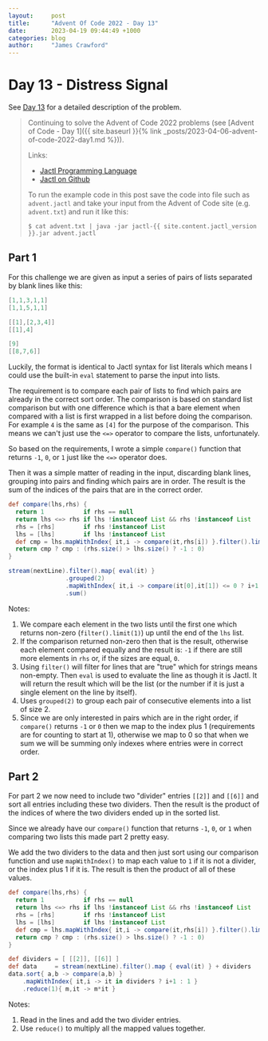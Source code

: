 ```yaml
---
layout:     post
title:      "Advent Of Code 2022 - Day 13"
date:       2023-04-19 09:44:49 +1000
categories: blog
author:     "James Crawford"
---
```


# Day 13 - Distress Signal

See [Day 13](https://adventofcode.com/2022/day/13) for a detailed description of the problem.

> Continuing to solve the Advent of Code 2022 problems
> (see [Advent of Code - Day 1]({{ site.baseurl }}{% link _posts/2023-04-06-advent-of-code-2022-day1.md %})).
>
> Links:
> * [Jactl Programming Language](https://jactl.io)
> * [Jactl on Github](https://github.com/jaccomoc/jactl)
>
> To run the example code in this post save the code into file such as `advent.jactl` and take your input from the
> Advent of Code site (e.g. `advent.txt`) and run it like this:
> ```shell
> $ cat advent.txt | java -jar jactl-{{ site.content.jactl_version }}.jar advent.jactl 
> ```


## Part 1

For this challenge we are given as input a series of pairs of lists separated by blank lines like this:
```groovy
[1,1,3,1,1]
[1,1,5,1,1]

[[1],[2,3,4]]
[[1],4]

[9]
[[8,7,6]]
```

Luckily, the format is identical to Jactl syntax for list literals which means I could use the built-in `eval`
statement to parse the input into lists.

The requirement is to compare each pair of lists to find which pairs are already in the correct sort order.
The comparison is based on standard list comparison but with one difference which is that a bare element when
compared with a list is first wrapped in a list before doing the comparison.
For example `4` is the same as `[4]` for the purpose of the comparison.
This means we can't just use the `<=>` operator to compare the lists, unfortunately.

So based on the requirements, I wrote a simple `compare()` function that returns `-1`, `0`, or `1` just like
the `<=>` operator does.

Then it was a simple matter of reading in the input, discarding blank lines, grouping into pairs and finding which
pairs are in order.
The result is the sum of the indices of the pairs that are in the correct order.

```groovy
def compare(lhs,rhs) {
  return 1           if rhs == null
  return lhs <=> rhs if lhs !instanceof List && rhs !instanceof List
  rhs = [rhs]        if rhs !instanceof List
  lhs = [lhs]        if lhs !instanceof List
  def cmp = lhs.mapWithIndex{ it,i -> compare(it,rhs[i]) }.filter().limit(1)[0]    // Note 1
  return cmp ? cmp : (rhs.size() > lhs.size() ? -1 : 0)                            // Note 2
}

stream(nextLine).filter().map{ eval(it) }                                          // Note 3
                .grouped(2)                                                        // Note 4
                .mapWithIndex{ it,i -> compare(it[0],it[1]) <= 0 ? i+1 : 0 }       // Note 5
                .sum()
```

Notes:
1. We compare each element in the two lists until the first one which returns non-zero (`filter().limit(1)`) up
until the end of the `lhs` list.
2. If the comparison returned non-zero then that is the result, otherwise each element compared equally and the
result is: `-1` if there are still more elements in `rhs` or, if the sizes are equal, `0`.
3. Using `filter()` will filter for lines that are "true" which for strings means non-empty. Then `eval` is used to
evaluate the line as though it is Jactl. It will return the result which will be the list (or the number if it is
just a single element on the line by itself).
4. Uses `grouped(2)` to group each pair of consecutive elements into a list of size 2.
5. Since we are only interested in pairs which are in the right order, if `compare()` returns `-1` or `0` then we
map to the index plus 1 (requirements are for counting to start at 1), otherwise we map to 0 so that when we sum
we will be summing only indexes where entries were in correct order.

## Part 2

For part 2 we now need to include two "divider" entries `[[2]]` and `[[6]]` and sort all entries including these
two dividers.
Then the result is the product of the indices of where the two dividers ended up in the sorted list.

Since we already have our `compare()` function that returns `-1`, `0`, or `1` when comparing two lists this made
part 2 pretty easy.

We add the two dividers to the data and then just sort using our comparison function and use `mapWithIndex()` to
map each value to `1` if it is not a divider, or the index plus 1 if it is.
The result is then the product of all of these values.

```groovy
def compare(lhs,rhs) {
  return 1           if rhs == null
  return lhs <=> rhs if lhs !instanceof List && rhs !instanceof List
  rhs = [rhs]        if rhs !instanceof List
  lhs = [lhs]        if lhs !instanceof List
  def cmp = lhs.mapWithIndex{ it,i -> compare(it,rhs[i]) }.filter().limit(1)[0]
  return cmp ? cmp : (rhs.size() > lhs.size() ? -1 : 0)
}

def dividers = [ [[2]], [[6]] ]
def data     = stream(nextLine).filter().map { eval(it) } + dividers          // Note 1
data.sort{ a,b -> compare(a,b) }
    .mapWithIndex{ it,i -> it in dividers ? i+1 : 1 }
    .reduce(1){ m,it -> m*it }                                                // Note 2
```

Notes:
1. Read in the lines and add the two divider entries.
2. Use `reduce()` to multiply all the mapped values together.
